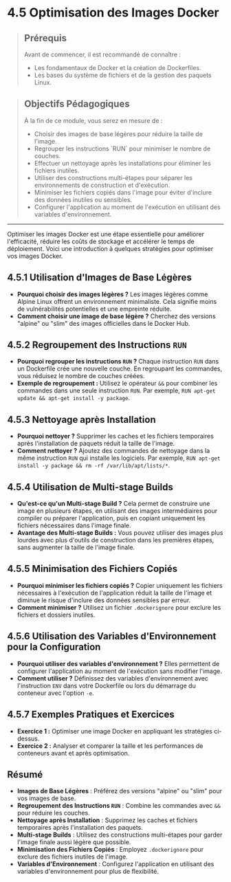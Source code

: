 # 4.5 Optimisation des Images Docker

<blockquote>
  <h2>Prérequis</h2>
  <p>Avant de commencer, il est recommandé de connaître :</p>
  <ul>
    <li>Les fondamentaux de Docker et la création de Dockerfiles.</li>
    <li>Les bases du système de fichiers et de la gestion des paquets Linux.</li>
  </ul>
</blockquote>

<blockquote>
  <h2>Objectifs Pédagogiques</h2>
  <p>À la fin de ce module, vous serez en mesure de :</p>
  <ul>
    <li>Choisir des images de base légères pour réduire la taille de l'image.</li>
    <li>Regrouper les instructions `RUN` pour minimiser le nombre de couches.</li>
    <li>Effectuer un nettoyage après les installations pour éliminer les fichiers inutiles.</li>
    <li>Utiliser des constructions multi-étapes pour séparer les environnements de construction et d'exécution.</li>
    <li>Minimiser les fichiers copiés dans l'image pour éviter d'inclure des données inutiles ou sensibles.</li>
    <li>Configurer l'application au moment de l'exécution en utilisant des variables d'environnement.</li>
  </ul>
</blockquote>


--- 

Optimiser les images Docker est une étape essentielle pour améliorer l'efficacité, réduire les coûts de stockage et accélérer le temps de déploiement. Voici une introduction à quelques stratégies pour optimiser vos images Docker.

## 4.5.1 Utilisation d'Images de Base Légères

- **Pourquoi choisir des images légères ?** Les images légères comme Alpine Linux offrent un environnement minimaliste. Cela signifie moins de vulnérabilités potentielles et une empreinte réduite.
- **Comment choisir une image de base légère ?** Cherchez des versions "alpine" ou "slim" des images officielles dans le Docker Hub.

## 4.5.2 Regroupement des Instructions `RUN`

- **Pourquoi regrouper les instructions `RUN` ?** Chaque instruction `RUN` dans un Dockerfile crée une nouvelle couche. En regroupant les commandes, vous réduisez le nombre de couches créées.
- **Exemple de regroupement :** Utilisez le opérateur `&&` pour combiner les commandes dans une seule instruction `RUN`. Par exemple, `RUN apt-get update && apt-get install -y package`.

## 4.5.3 Nettoyage après Installation

- **Pourquoi nettoyer ?** Supprimer les caches et les fichiers temporaires après l'installation de paquets réduit la taille de l'image.
- **Comment nettoyer ?** Ajoutez des commandes de nettoyage dans la même instruction `RUN` qui installe les logiciels. Par exemple, `RUN apt-get install -y package && rm -rf /var/lib/apt/lists/*`.

## 4.5.4 Utilisation de Multi-stage Builds

- **Qu'est-ce qu'un Multi-stage Build ?** Cela permet de construire une image en plusieurs étapes, en utilisant des images intermédiaires pour compiler ou préparer l'application, puis en copiant uniquement les fichiers nécessaires dans l'image finale.
- **Avantage des Multi-stage Builds :** Vous pouvez utiliser des images plus lourdes avec plus d'outils de construction dans les premières étapes, sans augmenter la taille de l'image finale.

## 4.5.5 Minimisation des Fichiers Copiés

- **Pourquoi minimiser les fichiers copiés ?** Copier uniquement les fichiers nécessaires à l'exécution de l'application réduit la taille de l'image et diminue le risque d'inclure des données sensibles par erreur.
- **Comment minimiser ?** Utilisez un fichier `.dockerignore` pour exclure les fichiers et dossiers inutiles.

## 4.5.6 Utilisation des Variables d'Environnement pour la Configuration

- **Pourquoi utiliser des variables d'environnement ?** Elles permettent de configurer l'application au moment de l'exécution sans modifier l'image.
- **Comment utiliser ?** Définissez des variables d'environnement avec l'instruction `ENV` dans votre Dockerfile ou lors du démarrage du conteneur avec l'option `-e`.

## 4.5.7 Exemples Pratiques et Exercices

- **Exercice 1 :** Optimiser une image Docker en appliquant les stratégies ci-dessus.
- **Exercice 2 :** Analyser et comparer la taille et les performances de conteneurs avant et après optimisation.


## Résumé

- **Images de Base Légères** : Préférez des versions "alpine" ou "slim" pour vos images de base.
- **Regroupement des Instructions `RUN`** : Combine les commandes avec `&&` pour réduire les couches.
- **Nettoyage après Installation** : Supprimez les caches et fichiers temporaires après l'installation des paquets.
- **Multi-stage Builds** : Utilisez des constructions multi-étapes pour garder l'image finale aussi légère que possible.
- **Minimisation des Fichiers Copiés** : Employez `.dockerignore` pour exclure des fichiers inutiles de l'image.
- **Variables d'Environnement** : Configurez l'application en utilisant des variables d'environnement pour plus de flexibilité.

